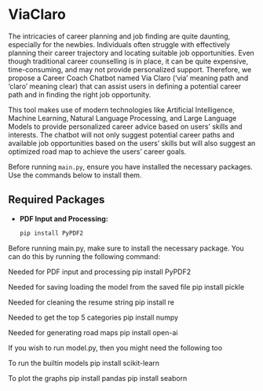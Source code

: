 # ViaClaro

The intricacies of career planning and job finding are quite daunting, especially for the newbies. Individuals often struggle with effectively planning their career trajectory and locating suitable job opportunities. Even though traditional career counselling is in place, it can be quite expensive, time-consuming, and may not provide personalized support. Therefore, we propose a Career Coach Chatbot named Via Claro (‘via’ meaning path and ‘claro’ meaning clear) that can assist users in defining a potential career path and in finding the right job opportunity.

This tool makes use of modern technologies like Artificial Intelligence, Machine Learning, Natural Language Processing, and Large Language Models to provide personalized career advice based on users’ skills and interests. The chatbot will not only suggest potential career paths and available job opportunities based on the users’ skills but will also suggest an optimized road map to achieve the users’ career goals.

Before running `main.py`, ensure you have installed the necessary packages. Use the commands below to install them.

## Required Packages

- **PDF Input and Processing:**
  ```bash
  pip install PyPDF2

Before running main.py, make sure to install the necessary package. You can do this by running the following command:


Needed for PDF input and processing
pip install PyPDF2

Needed for saving loading the model from the saved file
pip install pickle

Needed for cleaning the resume string
pip install re

Needed to get the top 5 categories
pip install numpy

Needed for generating road maps
pip install open-ai

If you wish to run model.py, then you might need the following too

To run the builtin models
pip install scikit-learn

To plot the graphs
pip install pandas
pip install seaborn

